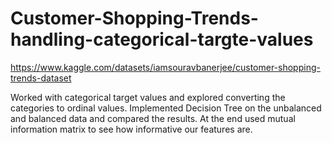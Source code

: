 # Customer-Shopping-Trends-handling-categorical-targte-values
https://www.kaggle.com/datasets/iamsouravbanerjee/customer-shopping-trends-dataset <br>

Worked with categorical target values and explored converting the categories to ordinal values. Implemented Decision Tree on the unbalanced and balanced data and compared the results. At the end used mutual information matrix to see how informative our features are.
